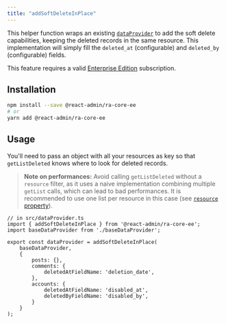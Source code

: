 ```yaml
---
title: "addSoftDeleteInPlace"
---
```


This helper function wraps an existing [`dataProvider`](./DataProviders.md) to add the soft delete capabilities, keeping the deleted records in the same resource. This implementation will simply fill the `deleted_at` (configurable) and `deleted_by` (configurable) fields.

This feature requires a valid [Enterprise Edition](https://marmelab.com/ra-enterprise/) subscription.

## Installation

```bash
npm install --save @react-admin/ra-core-ee
# or
yarn add @react-admin/ra-core-ee
```

## Usage

You'll need to pass an object with all your resources as key so that `getListDeleted` knows where to look for deleted records.

> **Note on performances:** Avoid calling `getListDeleted` without a `resource` filter, as it uses a naive implementation combining multiple `getList` calls, which can lead to bad performances. It is recommended to use one list per resource in this case (see [`resource` property](./getListDeleted.md#resource)).

```tsx
// in src/dataProvider.ts
import { addSoftDeleteInPlace } from '@react-admin/ra-core-ee';
import baseDataProvider from './baseDataProvider';

export const dataProvider = addSoftDeleteInPlace(
    baseDataProvider,
    {
        posts: {},
        comments: {
            deletedAtFieldName: 'deletion_date',
        },
        accounts: {
            deletedAtFieldName: 'disabled_at',
            deletedByFieldName: 'disabled_by',
        }
    }
);
```
